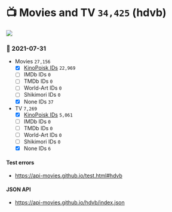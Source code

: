 # :tv: Movies and TV `34,425` (hdvb)

<a href="https://API-Movies.github.io"><img src="https://API-Movies.github.io/banner.png?cache"></a>

### :date: 2021-07-31
- Movies `27,156`
  - [x] <a href="https://API-Movies.github.io/hdvb/movie_kinopoisk_ids.json">KinoPoisk IDs</a> `22,969`
  - [ ] IMDb IDs `0`
  - [ ] TMDb IDs `0`
  - [ ] World-Art IDs `0`
  - [ ] Shikimori IDs `0`
  - [x] None IDs `37`
- TV `7,269`
  - [x] <a href="https://API-Movies.github.io/hdvb/tv_kinopoisk_ids.json">KinoPoisk IDs</a> `5,061`
  - [ ] IMDb IDs `0`
  - [ ] TMDb IDs `0`
  - [ ] World-Art IDs `0`
  - [ ] Shikimori IDs `0`
  - [x] None IDs `6`
#### Test errors
- <a href='https://api-movies.github.io/test.html#hdvb'>https://api-movies.github.io/test.html#hdvb</a>
#### JSON API
- <a href='https://api-movies.github.io/hdvb/index.json'>https://api-movies.github.io/hdvb/index.json</a>

